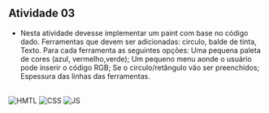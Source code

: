 ## Atividade 03
- Nesta atividade devesse implementar um paint com base no código dado. Ferramentas que devem ser adicionadas: circulo, balde de tinta, Texto. Para cada ferramenta as seguintes opções: Uma pequena paleta de cores (azul, vermelho,verde); Um pequeno menu aonde o usuário pode inserir o código RGB; Se o circulo/retângulo vão ser preenchidos; Espessura das linhas das ferramentas.

##
<img align="center" alt="HMTL" src="https://img.shields.io/badge/HTML5-E34F26?style=for-the-badge&logo=html5&logoColor=white"> <img align="center" alt="CSS" src="https://img.shields.io/badge/CSS3-1572B6?style=for-the-badge&logo=css3&logoColor=white"> <img align="center" alt="JS" src="https://img.shields.io/badge/JavaScript-F7DF1E?style=for-the-badge&logo=javascript&logoColor=black"> 
